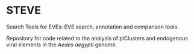 # STEVE
Search Tools for EVEs: EVE search, annotation and comparison tools. 

Repository for code related to the analysis of piClusters and endogenous viral elements in the *Aedes aegypti* genome. 
